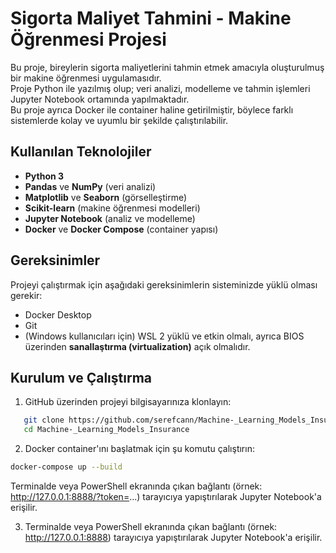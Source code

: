 # Sigorta Maliyet Tahmini - Makine Öğrenmesi Projesi

Bu proje, bireylerin sigorta maliyetlerini tahmin etmek amacıyla oluşturulmuş bir makine öğrenmesi uygulamasıdır.  
Proje Python ile yazılmış olup; veri analizi, modelleme ve tahmin işlemleri Jupyter Notebook ortamında yapılmaktadır.  
Bu proje ayrıca Docker ile container haline getirilmiştir, böylece farklı sistemlerde kolay ve uyumlu bir şekilde çalıştırılabilir.

## Kullanılan Teknolojiler

- **Python 3**
- **Pandas** ve **NumPy** (veri analizi)
- **Matplotlib** ve **Seaborn** (görselleştirme)
- **Scikit-learn** (makine öğrenmesi modelleri)
- **Jupyter Notebook** (analiz ve modelleme)
- **Docker** ve **Docker Compose** (container yapısı)

## Gereksinimler

Projeyi çalıştırmak için aşağıdaki gereksinimlerin sisteminizde yüklü olması gerekir:

- Docker Desktop  
- Git  
- (Windows kullanıcıları için) WSL 2 yüklü ve etkin olmalı, ayrıca BIOS üzerinden **sanallaştırma (virtualization)** açık olmalıdır.

## Kurulum ve Çalıştırma

1. GitHub üzerinden projeyi bilgisayarınıza klonlayın:

```bash
   git clone https://github.com/serefcann/Machine-_Learning_Models_Insurance.git
   cd Machine-_Learning_Models_Insurance
```

2. Docker container'ını başlatmak için şu komutu çalıştırın:

 ```bash
docker-compose up --build
```
Terminalde veya PowerShell ekranında çıkan bağlantı (örnek: http://127.0.0.1:8888/?token=...) tarayıcıya yapıştırılarak Jupyter Notebook'a erişilir.

3. Terminalde veya PowerShell ekranında çıkan bağlantı (örnek: http://127.0.0.1:8888) tarayıcıya yapıştırılarak Jupyter Notebook'a erişilir.